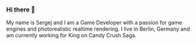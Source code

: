 ### Hi there 👋

My name is Sergej and I am a Game Developer with a passion for game engines and photorealistic realtime rendering.
I live in Berlin, Germany and am currently working for King on Candy Crush Saga.

<!--
**polygonboutique/polygonboutique** is a ✨ _special_ ✨ repository because its `README.md` (this file) appears on your GitHub profile.

Here are some ideas to get you started:

- 🔭 I’m currently working on ...
- 🌱 I’m currently learning ...
- 👯 I’m looking to collaborate on ...
- 🤔 I’m looking for help with ...
- 💬 Ask me about ...
- 📫 How to reach me: ...
- 😄 Pronouns: ...
- ⚡ Fun fact: ...
-->
